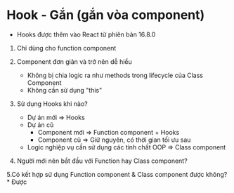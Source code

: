 # Hook - Gắn (gắn vòa component)
- Hooks được thêm vào React từ phiên bản 16.8.0

1. Chỉ dùng cho function component

2. Component đơn giản và trở nên dễ hiểu
    + Không bị chia logic ra như methods trong lifecycle của Class Component
    + Không cần sử dụng "this"

3. Sử dụng Hooks khi nào?
    + Dự án mới => Hooks
    + Dự án cũ
        * Component mới => Function component + Hooks
        * Component cũ => Giữ nguyên, có thời gian tối ưu sau
    + Logic nghiệp vụ cần sử dụng các tính chất OOP => Class component

4. Người mới nên bắt đầu với Function hay Class component?

5.Có kết hợp sử dụng Function component & Class component được không?
    * Được